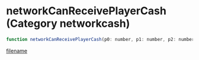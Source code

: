 # networkCanReceivePlayerCash (Category networkcash)

```js
function networkCanReceivePlayerCash(p0: number, p1: number, p2: number, p3: number): boolean
```

[filename](networkCanReceivePlayerCash_m.md ':include')